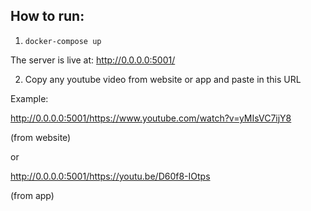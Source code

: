## How to run:

1. `docker-compose up`

The server is live at:
http://0.0.0.0:5001/

2. Copy any youtube video from website or app and paste in this URL


Example:

http://0.0.0.0:5001/https://www.youtube.com/watch?v=yMIsVC7ijY8

(from website)

or

http://0.0.0.0:5001/https://youtu.be/D60f8-IOtps

(from app)
